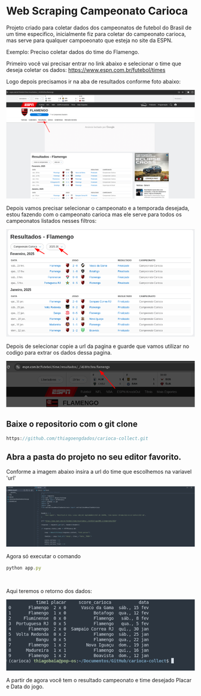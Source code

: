 # Web Scraping Campeonato Carioca 

Projeto criado para coletar dados dos campeonatos de futebol do Brasil de um time especifico, inicialmente fiz para coletar do campeonato carioca, mas serve para qualquer campoeonato que esteja no site da ESPN. 

Exemplo: Preciso coletar dados do time do Flamengo. 


Primeiro você vai precisar entrar no link abaixo e selecionar o time que deseja coletar os dados:
https://www.espn.com.br/futebol/times



Logo depois precisamos ir na aba de resultados conforme foto abaixo:



<img src="/img/2.png">




Depois vamos precisar selecionar o campeonato e a temporada desejada, estou fazendo com o campeonato carioca mas ele serve para todos os campeonatos listados nesses filtros: 


<img src="/img/3.png">

Depois de selecionar copie a url da pagina e guarde que vamos utilizar no codigo para extrar os dados dessa pagina. 


<img src="/img/4.png">



## Baixe o repositorio com o git clone 

```javascript
https://github.com/thiagoengdados/carioca-collect.git
```

## Abra a pasta do projeto no seu editor favorito. 

Conforme a imagem abaixo insira a url do time que escolhemos na variavel 'url'

<img src="/img/5.png">

<br>

Agora só executar o comando 

```javascript
python app.py
```
<br>

Aqui teremos o retorno dos dados:  

<img src="/img/6.png">

<br>

A partir de agora você tem o resultado campeonato e time desejado Placar e Data do jogo.


